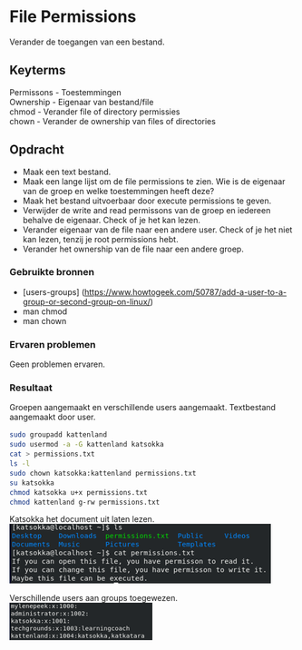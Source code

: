 # File Permissions
Verander de toegangen van een bestand. 

## Keyterms
Permissons - Toestemmingen <br/>
Ownership - Eigenaar van bestand/file <br/>
chmod - Verander file of directory permissies <br/>
chown - Verander de ownership van files of directories 

## Opdracht
- Maak een text bestand. 
- Maak een lange lijst om de file permissions te zien. Wie is de eigenaar van de groep en welke toestemmingen heeft deze?
- Maak het bestand uitvoerbaar door execute permissions te geven. 
- Verwijder de write and read permissons van de groep en iedereen behalve de eigenaar. Check of je het kan lezen. 
- Verander eigenaar van de file naar een andere user. Check of je het niet kan lezen, tenzij je root permissions hebt. 
- Verander het ownership van de file naar een andere groep. 

### Gebruikte bronnen
- [users-groups] (https://www.howtogeek.com/50787/add-a-user-to-a-group-or-second-group-on-linux/)
- man chmod
- man chown

### Ervaren problemen
Geen problemen ervaren.

### Resultaat
Groepen aangemaakt en verschillende users aangemaakt. Textbestand aangemaakt door user.

``` bash
sudo groupadd kattenland
sudo usermod -a -G kattenland katsokka
cat > permissions.txt
ls -l 
sudo chown katsokka:kattenland permissions.txt
su katsokka
chmod katsokka u+x permissions.txt
chmod kattenland g-rw permissions.txt
``` 

Katsokka het document uit laten lezen.
![users-permissions](../00_includes/01_Linux_01/users-permissions.png)

Verschillende users aan groups toegewezen.
![user-group](../00_includes/01_Linux_01/users-group.png)